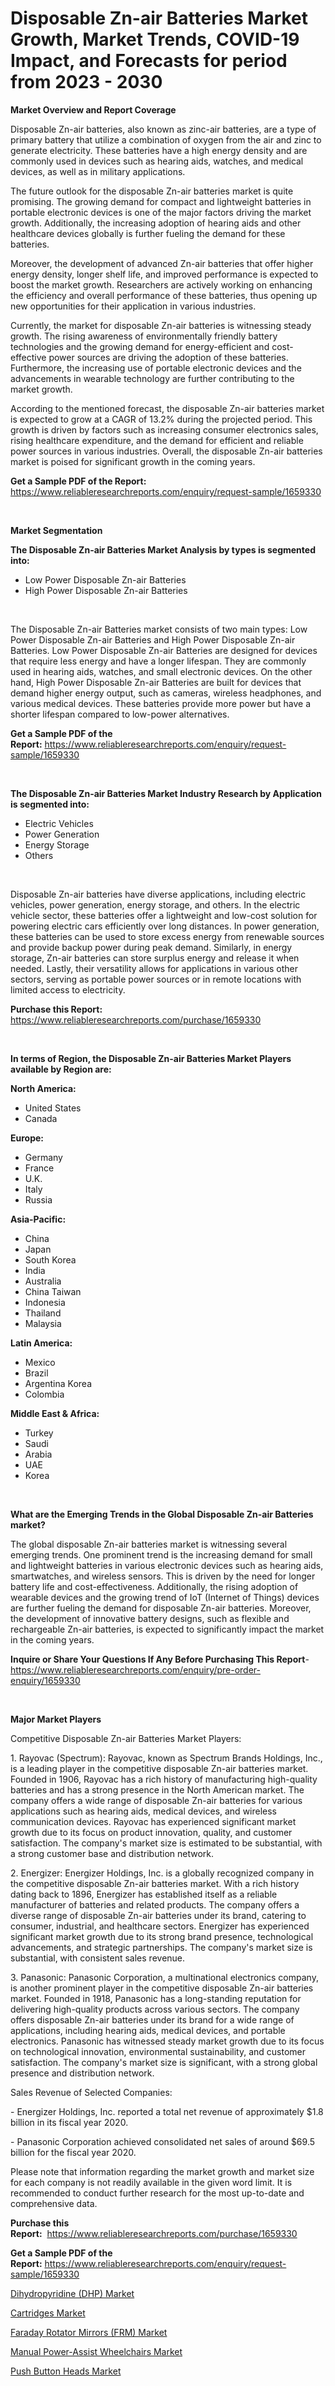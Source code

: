 <p><h1>Disposable Zn-air Batteries Market Growth, Market Trends, COVID-19 Impact, and Forecasts for period from 2023 - 2030</h1></p><p><strong>Market Overview and Report Coverage</strong></p>
<p><p>Disposable Zn-air batteries, also known as zinc-air batteries, are a type of primary battery that utilize a combination of oxygen from the air and zinc to generate electricity. These batteries have a high energy density and are commonly used in devices such as hearing aids, watches, and medical devices, as well as in military applications.</p><p>The future outlook for the disposable Zn-air batteries market is quite promising. The growing demand for compact and lightweight batteries in portable electronic devices is one of the major factors driving the market growth. Additionally, the increasing adoption of hearing aids and other healthcare devices globally is further fueling the demand for these batteries.</p><p>Moreover, the development of advanced Zn-air batteries that offer higher energy density, longer shelf life, and improved performance is expected to boost the market growth. Researchers are actively working on enhancing the efficiency and overall performance of these batteries, thus opening up new opportunities for their application in various industries.</p><p>Currently, the market for disposable Zn-air batteries is witnessing steady growth. The rising awareness of environmentally friendly battery technologies and the growing demand for energy-efficient and cost-effective power sources are driving the adoption of these batteries. Furthermore, the increasing use of portable electronic devices and the advancements in wearable technology are further contributing to the market growth.</p><p>According to the mentioned forecast, the disposable Zn-air batteries market is expected to grow at a CAGR of 13.2% during the projected period. This growth is driven by factors such as increasing consumer electronics sales, rising healthcare expenditure, and the demand for efficient and reliable power sources in various industries. Overall, the disposable Zn-air batteries market is poised for significant growth in the coming years.</p></p>
<p><strong>Get a Sample PDF of the Report:</strong> <a href="https://www.reliableresearchreports.com/enquiry/request-sample/1659330">https://www.reliableresearchreports.com/enquiry/request-sample/1659330</a></p>
<p>&nbsp;</p>
<p><strong>Market Segmentation</strong></p>
<p><strong>The Disposable Zn-air Batteries Market Analysis by types is segmented into:</strong></p>
<p><ul><li>Low Power Disposable Zn-air Batteries</li><li>High Power Disposable Zn-air Batteries</li></ul></p>
<p>&nbsp;</p>
<p><p>The Disposable Zn-air Batteries market consists of two main types: Low Power Disposable Zn-air Batteries and High Power Disposable Zn-air Batteries. Low Power Disposable Zn-air Batteries are designed for devices that require less energy and have a longer lifespan. They are commonly used in hearing aids, watches, and small electronic devices. On the other hand, High Power Disposable Zn-air Batteries are built for devices that demand higher energy output, such as cameras, wireless headphones, and various medical devices. These batteries provide more power but have a shorter lifespan compared to low-power alternatives.</p></p>
<p><strong>Get a Sample PDF of the Report:</strong>&nbsp;<a href="https://www.reliableresearchreports.com/enquiry/request-sample/1659330">https://www.reliableresearchreports.com/enquiry/request-sample/1659330</a></p>
<p>&nbsp;</p>
<p><strong>The Disposable Zn-air Batteries Market Industry Research by Application is segmented into:</strong></p>
<p><ul><li>Electric Vehicles</li><li>Power Generation</li><li>Energy Storage</li><li>Others</li></ul></p>
<p>&nbsp;</p>
<p><p>Disposable Zn-air batteries have diverse applications, including electric vehicles, power generation, energy storage, and others. In the electric vehicle sector, these batteries offer a lightweight and low-cost solution for powering electric cars efficiently over long distances. In power generation, these batteries can be used to store excess energy from renewable sources and provide backup power during peak demand. Similarly, in energy storage, Zn-air batteries can store surplus energy and release it when needed. Lastly, their versatility allows for applications in various other sectors, serving as portable power sources or in remote locations with limited access to electricity.</p></p>
<p><strong>Purchase this Report:</strong>&nbsp; <a href="https://www.reliableresearchreports.com/purchase/1659330">https://www.reliableresearchreports.com/purchase/1659330</a></p>
<p>&nbsp;</p>
<p><strong>In terms of Region, the Disposable Zn-air Batteries Market Players available by Region are:</strong></p>
<p>
    <p> <strong> North America: </strong>
        <ul>
            <li>United States</li>
            <li>Canada</li>
        </ul>
        </p> 
    <p> <strong> Europe: </strong>
        <ul>
            <li>Germany</li>
            <li>France</li>
            <li>U.K.</li>
            <li>Italy</li>
            <li>Russia</li>
        </ul>
        </p> 
    <p> <strong> Asia-Pacific: </strong>
        <ul>
            <li>China</li>
            <li>Japan</li>
            <li>South Korea</li>
            <li>India</li>
            <li>Australia</li>
            <li>China Taiwan</li>
            <li>Indonesia</li>
            <li>Thailand</li>
            <li>Malaysia</li>
        </ul>
        </p> 
    <p> <strong> Latin America: </strong>
        <ul>
            <li>Mexico</li>
            <li>Brazil</li>
            <li>Argentina Korea</li>
            <li>Colombia</li>
        </ul>
        </p> 
    <p> <strong> Middle East & Africa: </strong>
        <ul>
            <li>Turkey</li>
            <li>Saudi</li>
            <li>Arabia</li>
            <li>UAE</li>
            <li>Korea</li>
        </ul>
    </p>
    </p>
<p>&nbsp;</p>
<p><strong>What are the Emerging Trends in the Global Disposable Zn-air Batteries market?</strong></p>
<p><p>The global disposable Zn-air batteries market is witnessing several emerging trends. One prominent trend is the increasing demand for small and lightweight batteries in various electronic devices such as hearing aids, smartwatches, and wireless sensors. This is driven by the need for longer battery life and cost-effectiveness. Additionally, the rising adoption of wearable devices and the growing trend of IoT (Internet of Things) devices are further fueling the demand for disposable Zn-air batteries. Moreover, the development of innovative battery designs, such as flexible and rechargeable Zn-air batteries, is expected to significantly impact the market in the coming years.</p></p>
<p><strong>Inquire or Share Your Questions If Any Before Purchasing This Report</strong>- <a href="https://www.reliableresearchreports.com/enquiry/pre-order-enquiry/1659330">https://www.reliableresearchreports.com/enquiry/pre-order-enquiry/1659330</a></p>
<p>&nbsp;</p>
<p><strong>Major Market Players</strong></p>
<p><p>Competitive Disposable Zn-air Batteries Market Players:</p><p>1. Rayovac (Spectrum): Rayovac, known as Spectrum Brands Holdings, Inc., is a leading player in the competitive disposable Zn-air batteries market. Founded in 1906, Rayovac has a rich history of manufacturing high-quality batteries and has a strong presence in the North American market. The company offers a wide range of disposable Zn-air batteries for various applications such as hearing aids, medical devices, and wireless communication devices. Rayovac has experienced significant market growth due to its focus on product innovation, quality, and customer satisfaction. The company's market size is estimated to be substantial, with a strong customer base and distribution network.</p><p>2. Energizer: Energizer Holdings, Inc. is a globally recognized company in the competitive disposable Zn-air batteries market. With a rich history dating back to 1896, Energizer has established itself as a reliable manufacturer of batteries and related products. The company offers a diverse range of disposable Zn-air batteries under its brand, catering to consumer, industrial, and healthcare sectors. Energizer has experienced significant market growth due to its strong brand presence, technological advancements, and strategic partnerships. The company's market size is substantial, with consistent sales revenue.</p><p>3. Panasonic: Panasonic Corporation, a multinational electronics company, is another prominent player in the competitive disposable Zn-air batteries market. Founded in 1918, Panasonic has a long-standing reputation for delivering high-quality products across various sectors. The company offers disposable Zn-air batteries under its brand for a wide range of applications, including hearing aids, medical devices, and portable electronics. Panasonic has witnessed steady market growth due to its focus on technological innovation, environmental sustainability, and customer satisfaction. The company's market size is significant, with a strong global presence and distribution network.</p><p>Sales Revenue of Selected Companies:</p><p>- Energizer Holdings, Inc. reported a total net revenue of approximately $1.8 billion in its fiscal year 2020.</p><p>- Panasonic Corporation achieved consolidated net sales of around $69.5 billion for the fiscal year 2020.</p><p>Please note that information regarding the market growth and market size for each company is not readily available in the given word limit. It is recommended to conduct further research for the most up-to-date and comprehensive data.</p></p>
<p><strong>Purchase this Report:</strong>&nbsp;&nbsp;<a href="https://www.reliableresearchreports.com/purchase/1659330">https://www.reliableresearchreports.com/purchase/1659330</a></p>
<p></p>
<p><strong>Get a Sample PDF of the Report:</strong>&nbsp;<a href="https://www.reliableresearchreports.com/enquiry/request-sample/1659330">https://www.reliableresearchreports.com/enquiry/request-sample/1659330</a></p>
<p><p><a href="https://www.linkedin.com/pulse/dihydropyridine-dhp-market-size-share-amp-trends-analysis/">Dihydropyridine (DHP) Market</a></p><p><a href="https://medium.com/@sarademiri71/cartridges-market-size-growth-forecast-2023-2030-d3c9e0f02de4">Cartridges Market</a></p><p><a href="https://github.com/mahnoor2003/Market-Research-Report-List-1/blob/main/faraday-rotator-mirrors-frm-market.md">Faraday Rotator Mirrors (FRM) Market</a></p><p><a href="https://github.com/abdelrhmankishk22/Market-Research-Report-List-1/blob/main/manual-power-assist-wheelchairs-market.md">Manual Power-Assist Wheelchairs Market</a></p><p><a href="https://medium.com/@loretashyti01/push-button-heads-market-size-growth-forecast-2023-2030-54cc825bdcd7">Push Button Heads Market</a></p></p>